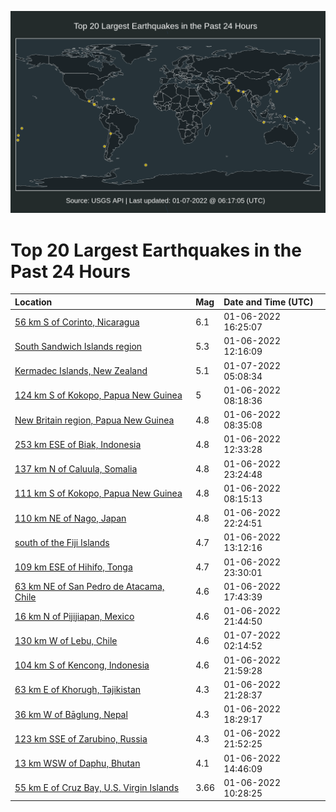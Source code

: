 ![Map](./map.png)

# Top 20 Largest Earthquakes in the Past 24 Hours

| Location | Mag | Date and Time (UTC) |
|:---|:---|:---|
| [56 km S of Corinto, Nicaragua](https://earthquake.usgs.gov/earthquakes/eventpage/us7000g9nb) | 6.1 | 01-06-2022 16:25:07 |
| [South Sandwich Islands region](https://earthquake.usgs.gov/earthquakes/eventpage/us7000g9j8) | 5.3 | 01-06-2022 12:16:09 |
| [Kermadec Islands, New Zealand](https://earthquake.usgs.gov/earthquakes/eventpage/us7000g9tt) | 5.1 | 01-07-2022 05:08:34 |
| [124 km S of Kokopo, Papua New Guinea](https://earthquake.usgs.gov/earthquakes/eventpage/us7000g9hw) | 5 | 01-06-2022 08:18:36 |
| [New Britain region, Papua New Guinea](https://earthquake.usgs.gov/earthquakes/eventpage/us7000g9hv) | 4.8 | 01-06-2022 08:35:08 |
| [253 km ESE of Biak, Indonesia](https://earthquake.usgs.gov/earthquakes/eventpage/us7000g9jg) | 4.8 | 01-06-2022 12:33:28 |
| [137 km N of Caluula, Somalia](https://earthquake.usgs.gov/earthquakes/eventpage/us7000g9rx) | 4.8 | 01-06-2022 23:24:48 |
| [111 km S of Kokopo, Papua New Guinea](https://earthquake.usgs.gov/earthquakes/eventpage/us7000g9hp) | 4.8 | 01-06-2022 08:15:13 |
| [110 km NE of Nago, Japan](https://earthquake.usgs.gov/earthquakes/eventpage/us7000g9rd) | 4.8 | 01-06-2022 22:24:51 |
| [south of the Fiji Islands](https://earthquake.usgs.gov/earthquakes/eventpage/us7000g9jp) | 4.7 | 01-06-2022 13:12:16 |
| [109 km ESE of Hihifo, Tonga](https://earthquake.usgs.gov/earthquakes/eventpage/us7000g9s2) | 4.7 | 01-06-2022 23:30:01 |
| [63 km NE of San Pedro de Atacama, Chile](https://earthquake.usgs.gov/earthquakes/eventpage/us7000g9pb) | 4.6 | 01-06-2022 17:43:39 |
| [16 km N of Pijijiapan, Mexico](https://earthquake.usgs.gov/earthquakes/eventpage/us7000g9qx) | 4.6 | 01-06-2022 21:44:50 |
| [130 km W of Lebu, Chile](https://earthquake.usgs.gov/earthquakes/eventpage/us7000g9sq) | 4.6 | 01-07-2022 02:14:52 |
| [104 km S of Kencong, Indonesia](https://earthquake.usgs.gov/earthquakes/eventpage/us7000g9r6) | 4.6 | 01-06-2022 21:59:28 |
| [63 km E of Khorugh, Tajikistan](https://earthquake.usgs.gov/earthquakes/eventpage/us7000g9qn) | 4.3 | 01-06-2022 21:28:37 |
| [36 km W of Bāglung, Nepal](https://earthquake.usgs.gov/earthquakes/eventpage/us7000g9pj) | 4.3 | 01-06-2022 18:29:17 |
| [123 km SSE of Zarubino, Russia](https://earthquake.usgs.gov/earthquakes/eventpage/us7000g9qz) | 4.3 | 01-06-2022 21:52:25 |
| [13 km WSW of Daphu, Bhutan](https://earthquake.usgs.gov/earthquakes/eventpage/us7000g9qu) | 4.1 | 01-06-2022 14:46:09 |
| [55 km E of Cruz Bay, U.S. Virgin Islands](https://earthquake.usgs.gov/earthquakes/eventpage/pr2022006003) | 3.66 | 01-06-2022 10:28:25 |
